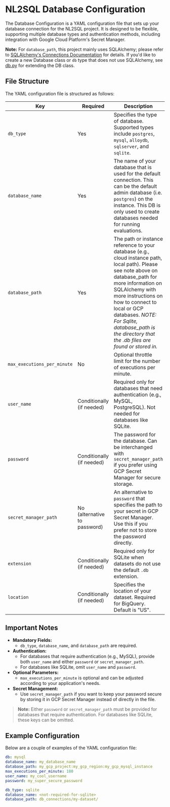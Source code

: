 # NL2SQL Database Configuration

The Database Configuration is a YAML configuration file that sets up your database connection for the NL2SQL project. It is designed to be flexible, supporting multiple database types and authentication methods, including integration with Google Cloud Platform's Secret Manager.

**Note:** For `database_path`, this project mainly uses SQLAlchemy; please refer to [SQLAlchemy's Connections Documentation](https://docs.sqlalchemy.org/en/20/core/connections.html#basic-usage) for details. If you'd like to create a new Database class or `db` type that does not use SQLAlchemy, see [db.py](/evalbench/databases/db.py) for extending the DB class.

## File Structure

The YAML configuration file is structured as follows:

| **Key**                     | **Required**                 | **Description**                                                                                                                                       |
| --------------------------- | ---------------------------- | ----------------------------------------------------------------------------------------------------------------------------------------------------- |
| `db_type`                    | Yes                         | Specifies the type of database. Supported types include `postgres`, `mysql`, `alloydb`, `sqlserver`, and `sqlite`.                                               |
| `database_name`             | Yes                          | The name of your database that is used for the default connection. This can be the default admin database (i.e. `postgres`) on the instance. This DB is only used to create databases needed for running evaluations.                                                                                                                            |
| `database_path`             | Yes                          | The path or instance reference to your database (e.g., cloud instance path, local path). Please see note above on database_path for more information on SQLAlchemy with more instructions on how to connect to local or GCP databases. *NOTE: For Sqlite, database_path is the directory that the .db files are found or stored in.*                                                              |
| `max_executions_per_minute` | No                           | Optional throttle limit for the number of executions per minute.                                                                                      |
| `user_name`                 | Conditionally (if needed)    | Required only for databases that need authentication (e.g., MySQL, PostgreSQL). Not needed for databases like SQLite.                                 |
| `password`                  | Conditionally (if needed)    | The password for the database. Can be interchanged with `secret_manager_path` if you prefer using GCP Secret Manager for secure storage.              |
| `secret_manager_path`       | No (alternative to password) | An alternative to `password` that specifies the path to your secret in GCP Secret Manager. Use this if you prefer not to store the password directly. |
| `extension`                 | Conditionally (if needed)    | Required only for SQLite when datasets do not use the default `.db` extension. |
| `location`                  | Conditionally (if needed)    | Specifies the location of your dataset. Required for BigQuery. Default is "US".|


## Important Notes

- **Mandatory Fields:**
  - `db_type`, `database_name`, and `database_path` are required.
- **Authentication:**
  - For databases that require authentication (e.g., MySQL), provide both `user_name` and either `password` or `secret_manager_path`.
  - For databases like SQLite, omit `user_name` and `password`.
- **Optional Parameters:**
  - `max_executions_per_minute` is optional and can be adjusted according to your application's needs.
- **Secret Management:**
  - Use `secret_manager_path` if you want to keep your password secure by storing it in GCP Secret Manager instead of directly in the file.

> **Note:** Either `password` or `secret_manager_path` must be provided for databases that require authentication. For databases like SQLite, these keys can be omitted.

## Example Configuration

Below are a couple of examples of the YAML configuration file:

```yaml
db: mysql
database_name: my_database_name
database_path: my_gcp_project:my_gcp_region:my_gcp_mysql_instance
max_executions_per_minute: 180
user_name: my_cool_username
password: my_super_secure_password
```

```yaml
db_type: sqlite
database_name: <not-required-for-sqlite>
database_path: db_connections/my-dataset/
```
